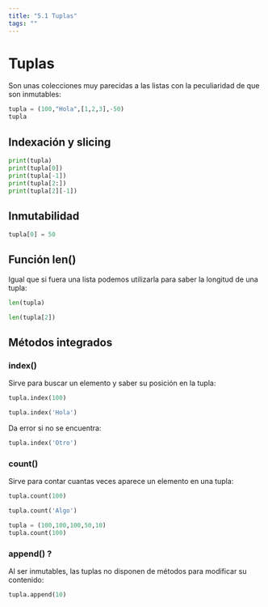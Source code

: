 ```yaml
---
title: "5.1 Tuplas"
tags: ""
---
```


# Tuplas

Son unas colecciones muy parecidas a las listas con la peculiaridad de que son inmutables:

```python
tupla = (100,"Hola",[1,2,3],-50)
tupla
```

## Indexación y slicing

```python
print(tupla)
print(tupla[0])
print(tupla[-1])
print(tupla[2:])
print(tupla[2][-1])
```

## Inmutabilidad

```python
tupla[0] = 50
```

## Función len()

Igual que si fuera una lista podemos utilizarla para saber la longitud de una tupla:

```python
len(tupla)
```

```python
len(tupla[2])
```

## Métodos integrados

### index()

Sirve para buscar un elemento y saber su posición en la tupla:

```python
tupla.index(100)
```

```python
tupla.index('Hola')
```

Da error si no se encuentra:

```python
tupla.index('Otro')
```

### count()

Sirve para contar cuantas veces aparece un elemento en una tupla:

```python
tupla.count(100)
```

```python
tupla.count('Algo')
```

```python
tupla = (100,100,100,50,10)
tupla.count(100)
```

### append() ?

Al ser inmutables, las tuplas no disponen de métodos para modificar su contenido:

```python
tupla.append(10)
```
